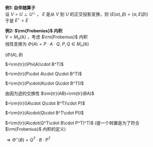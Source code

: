 **例1: 自伴随算子**  
设 $V=U\perp U^{\perp}$ ， $E$ 是从 $V$ 到 $U$ 的正交投影变换，则 $(E(\alpha),\beta)=(\alpha,E(\beta))$   
于是 $E^\star=E$   
  
**例2:  $\rm{Frobenius}$ 内积**  
 $V=M_n(\mathbb{R})$ ，考虑 $\rm{Frobenius}$ 内积  
线性变换为 $\Phi(A)=P\cdot A\cdot Q,\ P,Q\in M_n(\mathbb{R})$   
  
 $(\Phi(A),B)$   
  
 $=\rm{tr}(\Phi(A)\cdot B^T)$   
  
 $=\rm{tr}(P\cdot A\cdot Q\cdot B^T)$   
  
 $=\rm{tr}(P\cdot(A\cdot Q\cdot B^T))$   
  
由因为迹的交换性 $\rm{tr}(AB)=\rm{tr}(BA)$   
  
 $=\rm{tr}((A\cdot Q\cdot B^T)\cdot P)$   
  
 $=\rm{tr}(A\cdot(Q\cdot B^T\cdot P))$   
  
 $=\rm{tr}(A\cdot(Q^T\cdot B\cdot P^T)^T)$ (提一个转置是为了符合 $\rm{Frobenius}$ 内积的定义)  
  
 $\Rightarrow\Phi^\star(B)=Q^T\cdot B\cdot P^T$   
